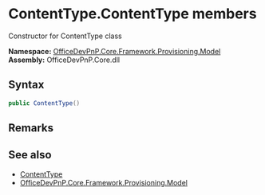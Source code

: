 # ContentType.ContentType members 
 Constructor for ContentType class   

**Namespace:** [OfficeDevPnP.Core.Framework.Provisioning.Model](OfficeDevPnP.Core.Framework.Provisioning.Model.md)  
**Assembly:** OfficeDevPnP.Core.dll  
## Syntax
```C#
public ContentType()
```
## Remarks
  
## See also
- [ContentType](OfficeDevPnP.Core.Framework.Provisioning.Model.ContentType.md)
- [OfficeDevPnP.Core.Framework.Provisioning.Model](OfficeDevPnP.Core.Framework.Provisioning.Model.md)

